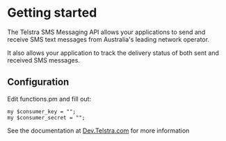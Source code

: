 # Getting started


The Telstra SMS Messaging API allows your applications to send and receive SMS text messages from Australia's leading network operator.

It also allows your application to track the delivery status of both sent and received SMS messages.

## Configuration

Edit functions.pm and fill out:
```
my $consumer_key = "";
my $consumer_secret = "";
```

See the documentation at [Dev.Telstra.com](https://dev.telstra.com/content/messaging-api) for more information
